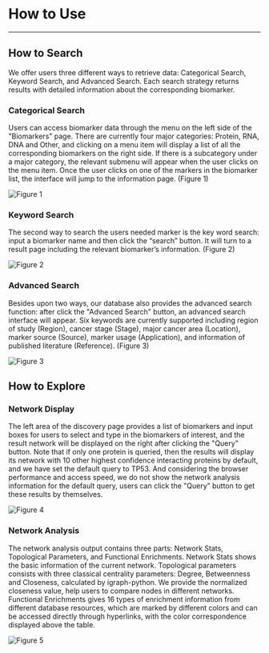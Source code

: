 # <i class="fa-solid fa-signs-post"></i> How to Use

---

## How to Search

We offer users three different ways to retrieve data: Categorical Search, Keyword Search, and Advanced Search. Each search strategy returns results with detailed information about the corresponding biomarker.

### Categorical Search

Users can access biomarker data through the menu on the left side of the "Biomarkers" page. There are currently four major categories: Protein, RNA, DNA and Other, and clicking on a menu item will display a list of all the corresponding biomarkers on the right side. If there is a subcategory under a major category, the relevant submenu will appear when the user clicks on the menu item. Once the user clicks on one of the markers in the biomarker list, the interface will jump to the information page. (Figure 1)

![Figure 1](https://cbd.limina.top/images/search_category.png)

### Keyword Search

The second way to search the users needed marker is the key word search: input a biomarker name and then click the “search” button. It will turn to a result page including the relevant biomarker’s information. (Figure 2)

![Figure 2](https://cbd.limina.top/images/search_keyword.png)

### Advanced Search

Besides upon two ways, our database also provides the advanced search function: after click the "Advanced Search" button, an advanced search interface will appear. Six keywords are currently supported including region of study (Region), cancer stage (Stage), major cancer area (Location), marker source (Source), marker usage (Application), and information of published literature (Reference). (Figure 3)

![Figure 3](https://cbd.limina.top/images/search_advance.png)

## How to Explore

### Network Display

The left area of the discovery page provides a list of biomarkers and input boxes for users to select and type in the biomarkers of interest, and the result network will be displayed on the right after clicking the "Query" button. Note that if only one protein is queried, then the results will display its network with 10 other highest confidence interacting proteins by default, and we have set the default query to TP53. And considering the browser performance and access speed, we do not show the network analysis information for the default query, users can click the "Query" button to get these results by themselves.

![Figure 4](https://cbd.limina.top/images/explore_net.png)

### Network Analysis

The network analysis output contains three parts: Network Stats, Topological Parameters, and Functional Enrichments. Network Stats shows the basic information of the current network. Topological parameters consists with three classical centrality parameters: Degree, Betweenness and Closeness, calculated by igraph-python. We provide the normalized closeness value, help users to compare nodes in different networks. Functional Enrichments gives 16 types of enrichment information from different database resources, which are marked by different colors and can be accessed directly through hyperlinks, with the color correspondence displayed above the table.

![Figure 5](https://cbd.limina.top/images/explore_analysis.png)
